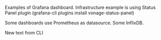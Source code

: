 Examples of Grafana dashboard. 
Infrastructure example is using Status Panel plugin (grafana-cli plugins install vonage-status-panel)

Some dashboards use Prometheus as datasource. Some InflixDB.

New text from CLI
